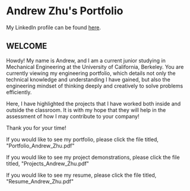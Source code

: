 
# Andrew Zhu's Portfolio

My LinkedIn profile can be found [here](https://www.linkedin.com/in/andzhurew/).

## WELCOME

Howdy! My name is Andrew, and I am a current junior studying in Mechanical Engineering at the University of California, Berkeley. You are currently viewing my engineering portfolio, which details not only the technical knowledge and understanding I have gained, but also the engineering mindset of thinking deeply and creatively to solve problems efficiently.  

Here, I have highlighted the projects that I have worked both inside and outside the classroom. It is with my hope that they will help in the assessment of how I may contribute to your company! 

Thank you for your time!

If you would like to see my portfolio, please click the file titled, "Portfolio_Andrew_Zhu.pdf"

If you would like to see my project demonstrations, please click the file titled, "Projects_Andrew_Zhu.pdf"

If you would like to see my resume, please click the file titled, "Resume_Andrew_Zhu.pdf"


